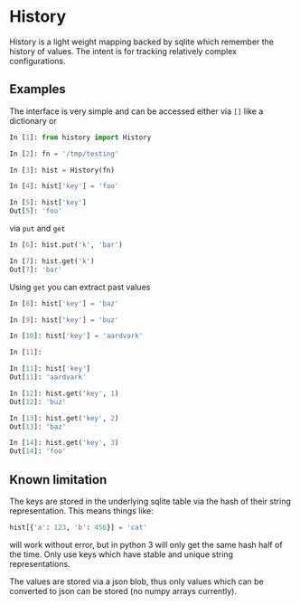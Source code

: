 # History

History is a light weight mapping backed by sqlite which remember the
history of values.  The intent is for tracking relatively complex
configurations.


## Examples

The interface is very simple and can be accessed either via `[]` like
a dictionary or

```python
In [1]: from history import History

In [2]: fn = '/tmp/testing'

In [3]: hist = History(fn)

In [4]: hist['key'] = 'foo'

In [5]: hist['key']
Out[5]: 'foo'

```

via `put` and `get`

```python
In [6]: hist.put('k', 'bar')

In [7]: hist.get('k')
Out[7]: 'bar'

```

Using `get` you can extract past values

```python
In [8]: hist['key'] = 'baz'

In [9]: hist['key'] = 'buz'

In [10]: hist['key'] = 'aardvark'

In [11]:

In [11]: hist['key']
Out[11]: 'aardvark'

In [12]: hist.get('key', 1)
Out[12]: 'buz'

In [13]: hist.get('key', 2)
Out[13]: 'baz'

In [14]: hist.get('key', 3)
Out[14]: 'foo'

```



## Known limitation

The keys are stored in the underlying sqlite table via the
hash of their string representation.  This means things like:

```python
hist[{'a': 123, 'b': 456}] = 'cat'
```

will work without error, but in python 3 will only get the same hash
half of the time.  Only use keys which have stable and unique
string representations.

The values are stored via a json blob, thus only values which can be
converted to json can be stored (no numpy arrays currently).
